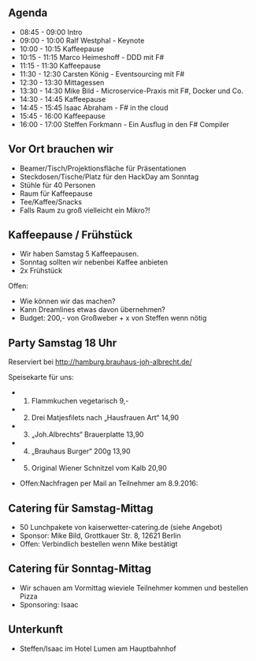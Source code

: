 Agenda
------

 * 08:45 - 09:00 Intro
 * 09:00 - 10:00 Ralf Westphal - Keynote
 * 10:00 - 10:15 Kaffeepause
 * 10:15 - 11:15 Marco Heimeshoff - DDD mit F#
 * 11:15 - 11:30 Kaffeepause
 * 11:30 - 12:30 Carsten König - Eventsourcing mit F#
 * 12:30 - 13:30 Mittagessen
 * 13:30 - 14:30 Mike Bild - Microservice-Praxis mit F#, Docker und Co.
 * 14:30 - 14:45 Kaffeepause
 * 14:45 - 15:45 Isaac Abraham - F# in the cloud
 * 15:45 - 16:00 Kaffeepause
 * 16:00 - 17:00 Steffen Forkmann - Ein Ausflug in den F# Compiler

Vor Ort brauchen wir
--------------------

  * Beamer/Tisch/Projektionsfläche für Präsentationen
  * Steckdosen/Tische/Platz für den HackDay am Sonntag
  * Stühle für 40 Personen
  * Raum für Kaffeepause
  * Tee/Kaffee/Snacks
  * Falls Raum zu groß vielleicht ein Mikro?!

Kaffeepause / Frühstück
-----------------------

* Wir haben Samstag 5 Kaffeepausen.
* Sonntag sollten wir nebenbei Kaffee anbieten
* 2x Frühstück

Offen: 
  * Wie können wir das machen?
  * Kann Dreamlines etwas davon übernehmen?
  * Budget: 200,- von Großweber + x von Steffen wenn nötig

Party Samstag 18 Uhr
--------------------

  Reserviert bei http://hamburg.brauhaus-joh-albrecht.de/
   
   Speisekarte für uns:
 * 1) Flammkuchen vegetarisch 9,-
 * 2) Drei Matjesfilets nach „Hausfrauen Art“ 14,90
 * 3) „Joh.Albrechts“ Brauerplatte 13,90
 * 4) „Brauhaus Burger“ 200g 13,90
 * 5) Original Wiener Schnitzel vom Kalb 20,90

 * Offen:Nachfragen per Mail an Teilnehmer am 8.9.2016:

Catering für Samstag-Mittag
---------------------------

 * 50 Lunchpakete von kaiserwetter-catering.de (siehe Angebot)
 * Sponsor: Mike Bild, Grottkauer Str. 8, 12621 Berlin
 * Offen: Verbindlich bestellen wenn Mike bestätigt

Catering für Sonntag-Mittag
---------------------------

  * Wir schauen am Vormittag wieviele Teilnehmer kommen und bestellen Pizza
  * Sponsoring: Isaac

Unterkunft
----------

  * Steffen/Isaac im Hotel Lumen am Hauptbahnhof 